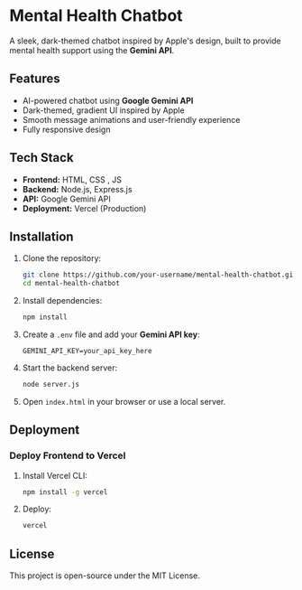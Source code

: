 # Mental Health Chatbot

A sleek, dark-themed chatbot inspired by Apple's design, built to provide mental health support using the **Gemini API**.

## Features
- AI-powered chatbot using **Google Gemini API**
- Dark-themed, gradient UI inspired by Apple
- Smooth message animations and user-friendly experience
- Fully responsive design

## Tech Stack
- **Frontend:** HTML, CSS , JS
- **Backend:** Node.js, Express.js
- **API:** Google Gemini API
- **Deployment:** Vercel (Production)

## Installation

1. Clone the repository:
   ```sh
   git clone https://github.com/your-username/mental-health-chatbot.git
   cd mental-health-chatbot
   ```
2. Install dependencies:
   ```sh
   npm install
   ```
3. Create a `.env` file and add your **Gemini API key**:
   ```
   GEMINI_API_KEY=your_api_key_here
   ```
4. Start the backend server:
   ```sh
   node server.js
   ```
5. Open `index.html` in your browser or use a local server.

## Deployment

### Deploy Frontend to Vercel
1. Install Vercel CLI:
   ```sh
   npm install -g vercel
   ```
2. Deploy:
   ```sh
   vercel
   ```

## License
This project is open-source under the MIT License.
